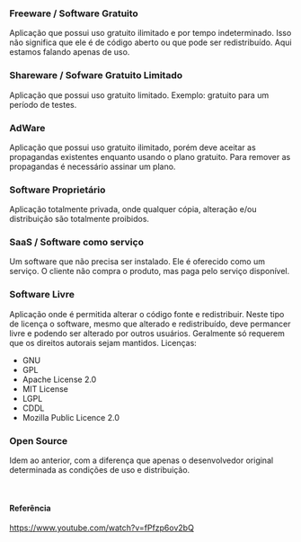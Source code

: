 
### Freeware / Software Gratuito
Aplicação que possui uso gratuito ilimitado e por tempo indeterminado. Isso não significa que ele é de código aberto ou que pode ser redistribuído. 
Aqui estamos falando apenas de uso.

### Shareware / Sofware Gratuito Limitado
Aplicação que possui uso gratuito limitado. Exemplo: gratuito para um período de testes.

### AdWare
Aplicação que possui uso gratuito ilimitado, porém deve aceitar as propagandas existentes enquanto usando o plano gratuito. Para remover as propagandas é necessário assinar um plano.

### Software Proprietário
Aplicação totalmente privada, onde qualquer cópia, alteração e/ou distribuição são totalmente proibidos.

### SaaS / Software como serviço
Um software que não precisa ser instalado. Ele é oferecido como um serviço. O cliente não compra o produto, mas paga pelo serviço disponível.

### Software Livre
Aplicação onde é permitida alterar o código fonte e redistribuir. Neste tipo de licença o software, mesmo que alterado e redistribuído, deve permancer livre
e podendo ser alterado por outros usuários. Geralmente só requerem que os direitos autorais sejam mantidos.
Licenças:
- GNU
- GPL
- Apache License 2.0 
- MIT License
- LGPL
- CDDL
- Mozilla Public Licence 2.0

### Open Source
Idem ao anterior, com a diferença que apenas o desenvolvedor original determinada as condições de uso e distribuição.

<br>


#### Referência 

<https://www.youtube.com/watch?v=fPfzp6ov2bQ>
